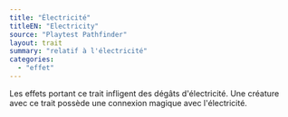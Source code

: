 ```yaml
---
title: "Électricité"
titleEN: "Electricity"
source: "Playtest Pathfinder"
layout: trait
summary: "relatif à l'électricité"
categories:
  - "effet"
---
```

Les effets portant ce trait infligent des dégâts d'électricité. Une créature avec ce trait possède une connexion magique avec l'électricité.
